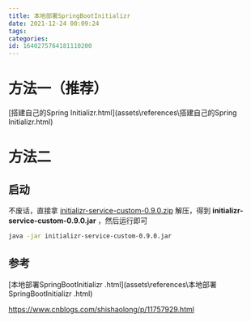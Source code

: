 ```yaml
---
title: 本地部署SpringBootInitializr
date: 2021-12-24 00:09:24
tags: 
categories: 
id: 1640275764181110200
---
```


# 方法一（推荐）

 [搭建自己的Spring Initializr.html](assets\references\搭建自己的Spring Initializr.html) 

# 方法二

## 启动

不废话，直接拿 [initializr-service-custom-0.9.0.zip](assets\data\initializr-service-custom-0.9.0.zip) 解压，得到 **initializr-service-custom-0.9.0.jar** ，然后运行即可

```sh
java -jar initializr-service-custom-0.9.0.jar
```



## 参考

 [本地部署SpringBootInitializr .html](assets\references\本地部署SpringBootInitializr .html) 

https://www.cnblogs.com/shishaolong/p/11757929.html 

